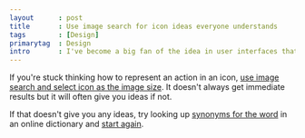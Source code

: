 ```yaml
---
layout      : post
title       : Use image search for icon ideas everyone understands
tags        : [Design]
primarytag  : Design
intro       : I've become a big fan of the idea in user interfaces that images are faster than words, providing of course that the images do actually represent the idea they are trying to communicate. That latter point is incredibly important, if the icons are badly chosen then it just introduces confusion for the user.
---
```


If you're stuck thinking how to represent an action in an icon, [use image search and select icon as the image size][1]. It doesn't always get immediate results but it will often give you ideas if not.

If that doesn't give you any ideas, try looking up [synonyms for the word][2] in an online dictionary and [start again][3].



[1]: https://www.google.com/search?tbm=isch&amp;hl=en&amp;source=hp&amp;biw=1920&amp;bih=979&amp;q=settings&amp;gbv=2&amp;oq=settings&amp;aq=f&amp;aqi=g10&amp;aql=&amp;gs_l=img.3..0l10.459.1466.0.1546.8.8.0.0.0.0.203.835.2j3j1.6.0...0.0.v0BC1mopOwM#hl=en&amp;gbv=2&amp;tbs=isz:i&amp;tbm=isch&amp;sa=1&amp;q=edit&amp;oq=edit&amp;aq=f&amp;aqi=g10&amp;aql=&amp;gs_l=img.3..0l10.29856.30278.2.30344.4.4.0.0.0.0.198.395.0j2.2.0...0.0.xQ17jm_3wyI&amp;bav=on.2,or.r_gc.r_pw.r_cp.,cf.osb&amp;fp=349692074fbec344&amp;biw=1920&amp;bih=979
[2]: http://www.synonym.com/synonyms/edit/
[3]: https://www.google.com/search?tbm=isch&amp;hl=en&amp;source=hp&amp;biw=1920&amp;bih=979&amp;q=settings&amp;gbv=2&amp;oq=settings&amp;aq=f&amp;aqi=g10&amp;aql=&amp;gs_l=img.3..0l10.459.1466.0.1546.8.8.0.0.0.0.203.835.2j3j1.6.0...0.0.v0BC1mopOwM#hl=en&amp;gbv=2&amp;tbs=isz:i&amp;tbm=isch&amp;sa=1&amp;q=modify&amp;oq=modify&amp;aq=f&amp;aqi=g10&amp;aql=&amp;gs_l=img.3..0l10.2797.3208.9.3414.6.5.0.1.1.2.288.1208.2-5.5.0...0.0.jgnoRb0dOG8&amp;bav=on.2,or.r_gc.r_pw.r_cp.,cf.osb&amp;fp=349692074fbec344&amp;biw=1920&amp;bih=979
